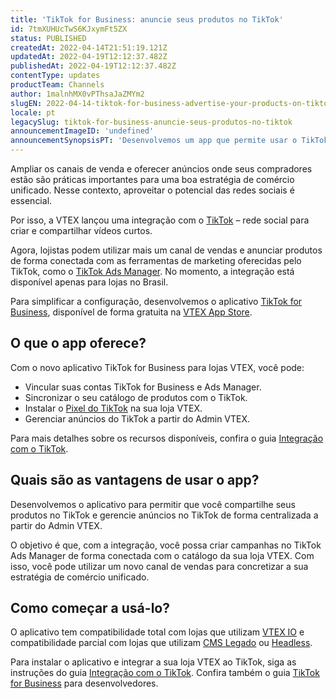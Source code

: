 ```yaml
---
title: 'TikTok for Business: anuncie seus produtos no TikTok'
id: 7tmXUHUcTwS6KJxymFt5ZX
status: PUBLISHED
createdAt: 2022-04-14T21:51:19.121Z
updatedAt: 2022-04-19T12:12:37.482Z
publishedAt: 2022-04-19T12:12:37.482Z
contentType: updates
productTeam: Channels
author: 1malnhMX0vPThsaJaZMYm2
slugEN: 2022-04-14-tiktok-for-business-advertise-your-products-on-tiktok
locale: pt
legacySlug: tiktok-for-business-anuncie-seus-produtos-no-tiktok
announcementImageID: 'undefined'
announcementSynopsisPT: 'Desenvolvemos um app que permite usar o TikTok como um canal de vendas e anúncios integrado ao seu catálogo da VTEX.'
---
```


Ampliar os canais de venda e oferecer anúncios onde seus compradores estão são práticas importantes para uma boa estratégia de comércio unificado. Nesse contexto, aproveitar o potencial das redes sociais é essencial.

Por isso, a VTEX lançou uma integração com o [TikTok](https://www.tiktok.com/pt-BR/) – rede social para criar e compartilhar vídeos curtos.

Agora, lojistas podem utilizar mais um canal de vendas e anunciar produtos de forma conectada com as ferramentas de marketing oferecidas pelo TikTok, como o [TikTok Ads Manager](https://ads.tiktok.com/help/article?aid=10178). No momento, a integração está disponível apenas para lojas no Brasil.

Para simplificar a configuração, desenvolvemos o aplicativo [TikTok for Business](https://apps.vtex.com/vtexbr-tiktok-tbp/p), disponível de forma gratuita na [VTEX App Store](https://apps.vtex.com/).

## O que o app oferece?

Com o novo aplicativo TikTok for Business para lojas VTEX, você pode:

* Vincular suas contas TikTok for Business e Ads Manager.
* Sincronizar o seu catálogo de produtos com o TikTok.
* Instalar o [Pixel do TikTok](https://ads.tiktok.com/help/article?aid=9663) na sua loja VTEX.
* Gerenciar anúncios do TikTok a partir do Admin VTEX.

Para mais detalhes sobre os recursos disponíveis, confira o guia [Integração com o TikTok](/pt/tracks/integracao-com-o-tiktok--1r0yJSO11nrer1YVu3WTFd).

## Quais são as vantagens de usar o app?

Desenvolvemos o aplicativo para permitir que você compartilhe seus produtos no TikTok e gerencie anúncios no TikTok de forma centralizada a partir do Admin VTEX.

O objetivo é que, com a integração, você possa criar campanhas no TikTok Ads Manager de forma conectada com o catálogo da sua loja VTEX. Com isso, você pode utilizar um novo canal de vendas para concretizar a sua estratégia de comércio unificado.

## Como começar a usá-lo?

O aplicativo tem compatibilidade total com lojas que utilizam [VTEX IO](/pt/tracks/cms--2YcpgIljVaLVQYMzxQbc3z/4yB9wSl79cArd68aRBnBZ2) e compatibilidade parcial com lojas que utilizam [CMS Legado](/pt/tracks/cms--2YcpgIljVaLVQYMzxQbc3z/1oN446gRGcR2s70RvBCAmj) ou [Headless](https://faststore.dev/tutorials/cms/0#vtex-headless-cms).

Para instalar o aplicativo e integrar a sua loja VTEX ao TikTok, siga as instruções do guia [Integração com o TikTok](/pt/tracks/integracao-com-o-tiktok--1r0yJSO11nrer1YVu3WTFd).
Confira também o guia [TikTok for Business](https://developers.vtex.com/vtex-developer-docs/docs/vtexbr-tiktok-tbp) para desenvolvedores.
